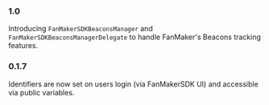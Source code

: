 ### 1.0
Introducing `FanMakerSDKBeaconsManager` and `FanMakerSDKBeaconsManagerDelegate` to handle FanMaker's Beacons tracking features.

### 0.1.7
Identifiers are now set on users login (via FanMakerSDK UI) and accessible via public variables.
